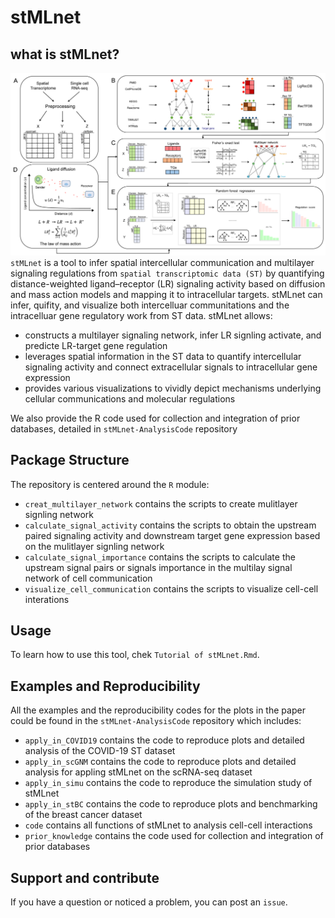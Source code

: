 # stMLnet

## what is stMLnet?
![image](https://github.com/SunXQlab/stMLnet/blob/main/overview_stMLnet.png)
`stMLnet` is a tool to infer spatial intercellular communication and multilayer signaling regulations from `spatial transcriptomic data (ST)` by quantifying distance-weighted ligand–receptor (LR) signaling activity based on diffusion and mass action models and mapping it to intracellular targets. stMLnet can infer, quifity, and visualize both intercelluar communitations and the intracelluar gene regulatory work from ST data. stMLnet allows:
* constructs a multilayer signaling network, infer LR signling activate, and predicte LR-target gene regulation <br>
* leverages spatial information in the ST data to quantify intercellular signaling activity and connect extracellular signals to intracellular gene expression<br>
* provides various visualizations to vividly depict mechanisms underlying cellular communications and molecular regulations <br>

We also provide the R code used for collection and integration of prior databases, detailed in `stMLnet-AnalysisCode` repository

## Package Structure
The repository is centered around the `R` module:
* `creat_multilayer_network` contains the scripts to create mulitlayer signling network <br>
* `calculate_signal_activity` contains the scripts to obtain the upstream paired signaling activity and downstream target gene expression based on the mulitlayer signling network <br>
* `calculate_signal_importance` contains the scripts to calculate the upstream signal pairs or signals importance in the multilay signal network of cell communication <br>
* `visualize_cell_communication` contains the scripts to visualize cell-cell interations <br>

## Usage
To learn how to use this tool, chek `Tutorial of stMLnet.Rmd`.

## Examples and Reproducibility
All the examples and the reproducibility codes for the plots in the paper could be found in the `stMLnet-AnalysisCode` repository which includes:

* `apply_in_COVID19` contains the code to reproduce plots and detailed analysis of the COVID-19 ST dataset <br>
* `apply_in_scGNM` contains the code to reproduce plots and detailed analysis for appling stMLnet on the scRNA-seq dataset <br>
* `apply_in_simu` contains the code to reproduce the simulation study of stMLnet <br>
* `apply_in_stBC` contains the code to reproduce plots and benchmarking of the breast cancer dataset <br>
* `code` contains all functions of stMLnet to analysis cell-cell interactions <br>
* `prior_knowledge` contains the code used for collection and integration of prior databases <br>

## Support and contribute
If you have a question or noticed a problem, you can post an `issue`.





